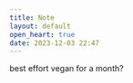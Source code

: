 ```yaml
---
title: Note
layout: default
open_heart: true
date: 2023-12-03 22:47
---
```


best effort vegan for a month?
